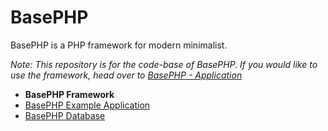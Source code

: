 # BasePHP
BasePHP is a PHP framework for modern minimalist.

*Note: This repository is for the code-base of BasePHP. If you would like to use the framework, head over to [BasePHP - Application](https://github.com/basephp/basephp)*

* **BasePHP Framework**
* [BasePHP Example Application](https://github.com/basephp/basephp)
* [BasePHP Database](https://github.com/basephp/database)
